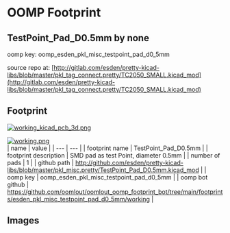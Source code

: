 # OOMP Footprint  
## TestPoint_Pad_D0.5mm  by none  
  
oomp key: oomp_esden_pkl_misc_testpoint_pad_d0_5mm  
  
source repo at: [http://gitlab.com/esden/pretty-kicad-libs/blob/master/pkl_tag_connect.pretty/TC2050_SMALL.kicad_mod](http://gitlab.com/esden/pretty-kicad-libs/blob/master/pkl_tag_connect.pretty/TC2050_SMALL.kicad_mod)  
## Footprint  
  
[![working_kicad_pcb_3d.png](working_kicad_pcb_3d_600.png)](working_kicad_pcb_3d.png)  
  
[![working.png](working_600.png)](working.png)  
| name | value | 
| --- | --- | 
| footprint name | TestPoint_Pad_D0.5mm | 
| footprint description | SMD pad as test Point, diameter 0.5mm | 
| number of pads | 1 | 
| github path | http://github.com/esden/pretty-kicad-libs/blob/master/pkl_misc.pretty/TestPoint_Pad_D0.5mm.kicad_mod | 
| oomp key | oomp_esden_pkl_misc_testpoint_pad_d0_5mm | 
| oomp bot github | https://github.com/oomlout/oomlout_oomp_footprint_bot/tree/main/footprints/esden_pkl_misc_testpoint_pad_d0_5mm/working | 
## Images  
